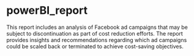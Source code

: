 # powerBI_report
This report includes an analysis of Facebook ad campaigns that may be subject to discontinuation as part of cost reduction efforts. The report provides insights and recommendations regarding which ad campaigns could be scaled back or terminated to achieve cost-saving objectives.
